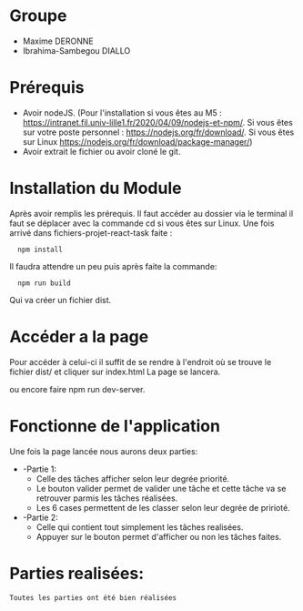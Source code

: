 # Groupe

- Maxime DERONNE
- Ibrahima-Sambegou DIALLO

# Prérequis

- Avoir nodeJS. (Pour l'installation si vous êtes au M5 : https://intranet.fil.univ-lille1.fr/2020/04/09/nodejs-et-npm/. Si vous êtes sur votre poste personnel : https://nodejs.org/fr/download/. Si vous êtes sur Linux https://nodejs.org/fr/download/package-manager/)
- Avoir extrait le fichier ou avoir cloné le git.

# Installation du Module

Après avoir remplis les prérequis. Il faut accéder au dossier via le terminal il faut se déplacer avec la commande cd si vous êtes sur Linux.
Une fois arrivé dans fichiers-projet-react-task faite :

      npm install

Il faudra attendre un peu puis après faite la commande:

      npm run build

Qui va créer un fichier dist.

# Accéder a la page

Pour accéder à celui-ci il suffit de se rendre à l'endroit où se trouve le fichier dist/ et cliquer sur index.html
La page se lancera.


ou encore faire npm run dev-server.

# Fonctionne de l'application

Une fois la page lancée nous aurons deux parties:
* -Partie 1:
	* Celle des tâches afficher selon leur degrée priorité.
	* Le bouton valider permet de valider une tâche et cette tâche va se retrouver parmis les tâches réalisées.
	* Les 6 cases permettent de les classer selon leur degrée de pririoté.
* -Partie 2:
	* Celle qui contient tout simplement les tâches realisées.
	* Appuyer sur le bouton permet d'afficher ou non les tâches faites.
	
# Parties realisées:
	Toutes les parties ont été bien réalisées
	
	
